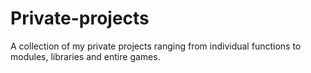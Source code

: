 # Private-projects
A collection of my private projects ranging from individual functions to modules, libraries and entire games.
